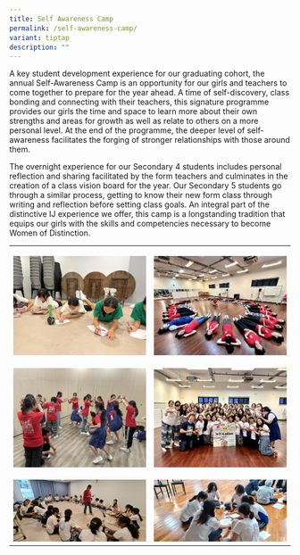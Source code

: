 ```yaml
---
title: Self Awareness Camp
permalink: /self-awareness-camp/
variant: tiptap
description: ""
---
```

<p>A key student development experience for our graduating cohort, the annual
Self-Awareness Camp is an opportunity&nbsp;for our girls and teachers to
come together to prepare for the year ahead. A time of self-discovery,
class bonding and connecting with their teachers, this signature programme
provides our girls the time and space to learn more about their own strengths
and areas for growth as well as relate to others on a more personal level.
At the end of the programme, the deeper level of self-awareness facilitates
the forging of stronger relationships with those around them.&nbsp;</p>
<p>The overnight experience for our Secondary 4 students includes personal
reflection and sharing facilitated by the form teachers and culminates
in the creation of a class vision board for the year. Our Secondary 5 students
go through a similar process, getting to know their new form&nbsp;class
through writing and reflection before setting class goals. An integral
part of the distinctive IJ experience we offer, this camp is a longstanding
tradition that equips our girls with the skills and competencies necessary
to become Women of Distinction.</p>
<table>
<tbody>
<tr>
<th rowspan="1" colspan="1">
<p></p>
<div class="isomer-image-wrapper">
<img style="width: 100%" height="auto" width="100%" alt="" src="/images/Sa/sa4.jpg">
</div>
</th>
<th rowspan="1" colspan="1">
<p></p>
<div class="isomer-image-wrapper">
<img style="width: 100%;" height="auto" width="100%" alt="" src="/images/Sa/sa3.jpg">
</div>
</th>
</tr>
<tr>
<td rowspan="1" colspan="1">
<p></p>
<div class="isomer-image-wrapper">
<img style="width: 100%" height="auto" width="100%" alt="" src="/images/Sa/sa5.jpg">
</div>
</td>
<td rowspan="1" colspan="1">
<p></p>
<div class="isomer-image-wrapper">
<img style="width: 100%" height="auto" width="100%" alt="" src="/images/Sa/sa6.jpg">
</div>
</td>
</tr>
<tr>
<td rowspan="1" colspan="1">
<p></p>
<div class="isomer-image-wrapper">
<img style="width: 100%" height="auto" width="100%" alt="" src="/images/Sa/sa1.jpg">
</div>
</td>
<td rowspan="1" colspan="1">
<p></p>
<div class="isomer-image-wrapper">
<img style="width: 100%" height="auto" width="100%" alt="" src="/images/Sa/sa2.jpg">
</div>
</td>
</tr>
</tbody>
</table>
<p></p>